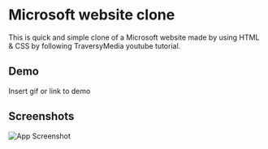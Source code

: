 
# Microsoft website clone

This is quick and simple clone of a Microsoft website made by using HTML & CSS by following TraversyMedia youtube tutorial.
## Demo

Insert gif or link to demo


## Screenshots

![App Screenshot](https://via.placeholder.com/468x300?text=App+Screenshot+Here)

